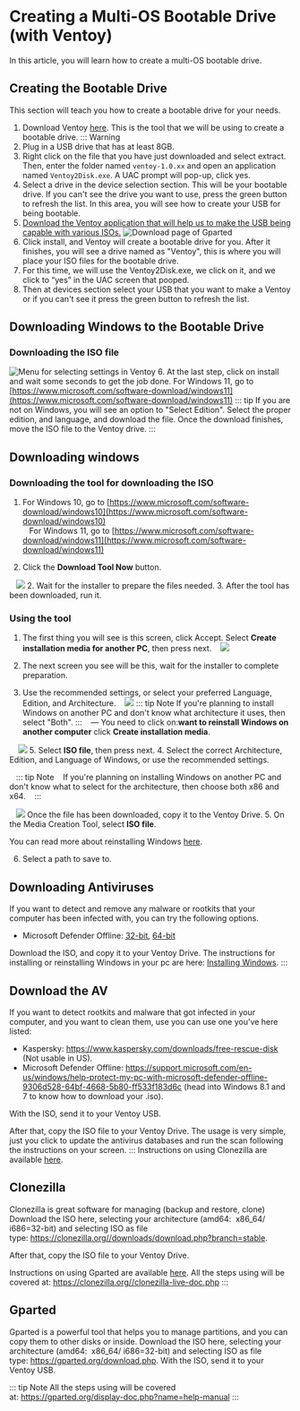 # Creating a Multi-OS Bootable Drive (with Ventoy)
In this article, you will learn how to create a multi-OS bootable drive. 

## Creating the Bootable Drive
This section will teach you how to create a bootable drive for your needs.
1. Download Ventoy [here](https://www.ventoy.net/en/download.html). This is the tool that we will be using to create a bootable drive.
::: Warning
2. Plug in a USB drive that has at least 8GB.
3. Right click on the file that you have just downloaded and select extract. Then, enter the folder named `ventoy-1.0.xx` and open an application named `Ventoy2Disk.exe`. A UAC prompt will pop-up, click yes.
4. Select a drive in the device selection section. This will be your bootable drive. If you can't see the drive you want to use, press the green button to refresh the list.
In this area, you will see how to create your USB for being bootable.
1. [Download the Ventoy application that will help us to make the USB being capable with various ISOs.](https://www.ventoy.net/en/download.html)
![Download page of Gparted](img/ventoy/Gparted.png)
6. Click install, and Ventoy will create a bootable drive for you. After it finishes, you will see a drive named as "Ventoy", this is where you will place your ISO files for the bootable drive.
3. For this time, we will use the Ventoy2Disk.exe, we click on it, and we click to “yes” in the UAC screen that pooped.
4. Then at devices section select your USB that you want to make a Ventoy or if you can't see it press the green button to refresh the list.
## Downloading Windows to the Bootable Drive
### Downloading the ISO file
![Menu for selecting settings in Ventoy](<img/ventoy/Secure boot and GPT.png>)
6. At the last step, click on install and wait some seconds to get the job done.
For Windows 11, go to [https://www.microsoft.com/software-download/windows11](https://www.microsoft.com/software-download/windows11)
::: tip
If you are not on Windows, you will see an option to "Select Edition". Select the proper edition, and language, and download the file. Once the download finishes, move the ISO file to the Ventoy drive.
:::

## Downloading windows
### Downloading the tool for downloading the ISO

1. For Windows 10, go to [https://www.microsoft.com/software-download/windows10](https://www.microsoft.com/software-download/windows10) <br>
   For Windows 11, go to [https://www.microsoft.com/software-download/windows11](https://www.microsoft.com/software-download/windows11)

2. Click the **Download Tool Now** button.

   ![](./img/downloading-windows/downloadtoolnow.png)
2. Wait for the installer to prepare the files needed.
3. After the tool has been downloaded, run it.

### Using the tool

1. The first thing you will see is this screen, click Accept.
Select **Create installation media for another PC**, then press next.
   ![](./img/downloading-windows/licenseterms.png)

2. The next screen you see will be this, wait for the installer to complete preparation.
4. Use the recommended settings, or select your preferred Language, Edition, and Architecture.
   ![](./img/downloading-windows/gettingthings.png)
::: tip Note
If you're planning to install Windows on another PC and don't know what architecture it uses, then select "Both".
:::
   — You need to click on:**want to reinstall Windows on another computer** click **Create installation media**.

    ![](./img/downloading-windows/whatdoyouwanttodo.png)
5. Select **ISO file**, then press next.
4. Select the correct Architecture, Edition, and Language of Windows, or use the recommended settings.

   ::: tip Note
   If you're planning on installing Windows on another PC and don't know what to select for the architecture, then choose both x86 and x64.
   :::

   ![](./img/downloading-windows/changelanguagearchitecture.png)
Once the file has been downloaded, copy it to the Ventoy Drive.
5. On the Media Creation Tool, select **ISO file**.

You can read more about reinstalling Windows [here](installing-windows).

6. Select a path to save to.
## Downloading Antiviruses
If you want to detect and remove any malware or rootkits that your computer has been infected with, you can try the following options.

 - Microsoft Defender Offline: [32-bit](https://go.microsoft.com/fwlink/?LinkID=234123), [64-bit](https://go.microsoft.com/fwlink/?LinkID=234124)

Download the ISO, and copy it to your Ventoy Drive.
The instructions for installing or reinstalling Windows in your pc are here: [Installing Windows](installing-windows).
:::

## Download the AV
If you want to detect rootkits and malware that got infected in your computer, and you want to clean them, use you can use one you've here listed:
 - Kaspersky: https://www.kaspersky.com/downloads/free-rescue-disk (Not usable in US).
 - Microsoft Defender Offline: https://support.microsoft.com/en-us/windows/help-protect-my-pc-with-microsoft-defender-offline-9306d528-64bf-4668-5b80-ff533f183d6c (head into Windows 8.1 and 7 to know how to download your .iso).

With the ISO, send it to your Ventoy USB.

After that, copy the ISO file to your Ventoy Drive.
The usage is very simple, just you click to update the antivirus databases and run the scan following the instructions on your screen.
:::
Instructions on using Clonezilla are available [here](https://clonezilla.org//clonezilla-live-doc.php).
## Clonezilla
Clonezilla is great software for managing (backup and restore, clone)
Download the ISO here, selecting your architecture (amd64:  x86_64/
i686=32-bit) and selecting ISO as file type: https://clonezilla.org//downloads/download.php?branch=stable.


After that, copy the ISO file to your Ventoy Drive.

Instructions on using Gparted are available [here](https://gparted.org/display-doc.php?name=help-manual).
All the steps using will be covered at: https://clonezilla.org//clonezilla-live-doc.php
:::

## Gparted
Gparted is a powerful tool that helps you to manage partitions, and you can copy them to other disks or inside.
Download the ISO here, selecting your architecture (amd64:  x86_64/ i686=32-bit) and selecting ISO as file type: https://gparted.org/download.php.
With the ISO, send it to your Ventoy USB.

::: tip Note
All the steps using will be covered at: https://gparted.org/display-doc.php?name=help-manual
:::
